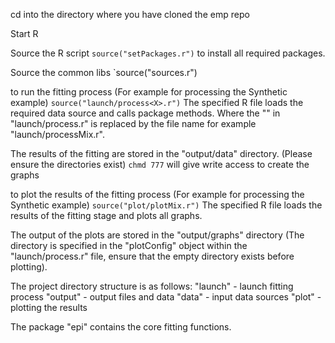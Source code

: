 cd into the directory where you have cloned the emp repo

Start R

Source the R script 
`source("setPackages.r")` 
to install all required packages.

Source the common libs
`source("sources.r")

to run the fitting process (For example for processing the Synthetic example)
`source("launch/process<X>.r")`
The specified R file loads the required data source and calls package methods. Where the "<X>" in "launch/process<X>.r" is replaced by the file name for example "launch/processMix.r".

The results of the fitting are stored in the "output/data" directory.
(Please ensure the directories exist)
`chmd 777` will give write access to create the graphs 

to plot the results of the fitting process (For example for processing the Synthetic example)
`source("plot/plotMix.r")`
The specified R file loads the results of the fitting stage and plots all graphs.

The output of the plots are stored in the "output/graphs" directory (The directory is specified in the "plotConfig" object within the "launch/process<X>.r" file, ensure that the empty directory exists before plotting).

The project directory structure is as follows:
    "launch" - launch fitting process
    "output" - output files and data
    "data" - input data sources
    "plot" - plotting the results

The package "epi" contains the core fitting functions.
